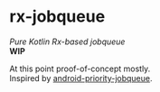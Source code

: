 # rx-jobqueue
*Pure Kotlin Rx-based jobqueue*  
**WIP**  
  
  
At this point proof-of-concept mostly.  
Inspired by [android-priority-jobqueue](https://github.com/yigit/android-priority-jobqueue).
